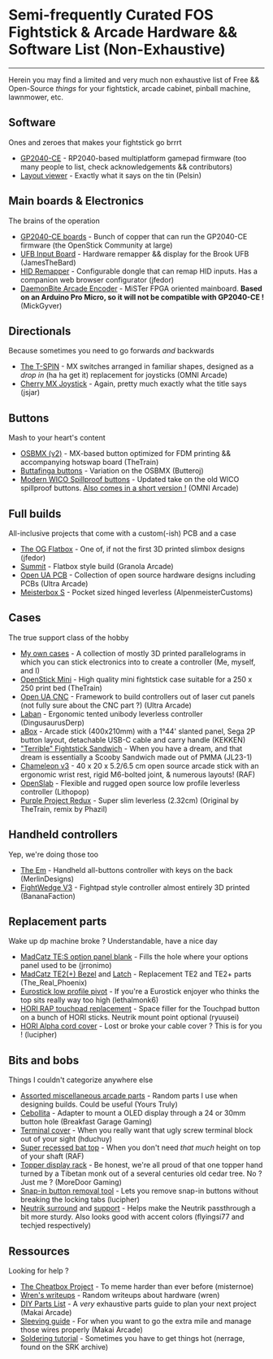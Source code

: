 # Semi-frequently Curated FOS Fightstick & Arcade Hardware && Software List (Non-Exhaustive)
---

Herein you may find a limited and very much non exhaustive list of Free && Open-Source *things* for your fightstick, arcade cabinet, pinball machine, lawnmower, etc.

## Software

Ones and zeroes that makes your fightstick go brrrt

- [GP2040-CE](https://gp2040-ce.info/) - RP2040-based multiplatform gamepad firmware (too many people to list, check acknowledgements && contributors)
- [Layout viewer](https://pelsin.github.io/gp2040-ce-layout-viewer/) - Exactly what it says on the tin (Pelsin)

## Main boards & Electronics

The brains of the operation

- [GP2040-CE boards](https://github.com/OpenStickCommunity/Hardware/tree/main/Boards) - Bunch of copper that can run the GP2040-CE firmware (the OpenStick Community at large)
- [UFB Input Board](https://codeberg.org/JamesTheBard/ufb-input-board) - Hardware remapper && display for the Brook UFB (JamesTheBard)
- [HID Remapper](https://github.com/jfedor2/hid-remapper) - Configurable dongle that can remap HID inputs. Has a companion web browser configurator (jfedor)
- [DaemonBite Arcade Encoder](https://github.com/MickGyver/DaemonBite-Arcade-Encoder) - MiSTer FPGA oriented mainboard. **Based on an Arduino Pro Micro, so it will not be compatible with GP2040-CE !** (MickGyver)

## Directionals

Because sometimes you need to go forwards *and* backwards

- [The T-SPIN](https://www.printables.com/@OMNIArcade/collections/518584) - MX switches arranged in familiar shapes, designed as a *drop in* (ha ha get it) replacement for joysticks (OMNI Arcade)
- [Cherry MX Joystick](https://www.thingiverse.com/thing:3004802) - Again, pretty much exactly what the title says (jsjar)

## Buttons

Mash to your heart's content

- [OSBMX (v2)](https://github.com/OpenStickCommunity/Hardware/tree/main/3D%20Prints/OSBMX%20v2) - MX-based button optimized for FDM printing && accompanying hotswap board (TheTrain)
- [Buttafinga buttons](https://makerworld.com/en/models/120479#profileId-133762) - Variation on the OSBMX (Butteroj)
- [Modern WICO Spillproof buttons](https://www.printables.com/@OMNIArcade/collections/2510405) - Updated take on the old WICO spillproof buttons. [Also comes in a short version !](https://www.printables.com/@OMNIArcade/collections/2510934) (OMNI Arcade)

## Full builds

All-inclusive projects that come with a custom(-ish) PCB and a case

- [The OG Flatbox](https://github.com/jfedor2/flatbox) - One of, if not the first 3D printed slimbox designs (jfedor)
- [Summit](https://github.com/michaelswitzer/granola-summit) - Flatbox style build (Granola Arcade)
- [Open UA PCB](https://github.com/Ultra-Arcade/open-ua-pcb) - Collection of open source hardware designs including PCBs (Ultra Arcade)
- [Meisterbox S](https://github.com/AlpenmeisterCustoms/MeisterboxS) - Pocket sized hinged leverless (AlpenmeisterCustoms)

## Cases

The true support class of the hobby

- [My own cases](https://github.com/superbad64/OpenFighter/tree/main) - A collection of mostly 3D printed parallelograms in which you can stick electronics into to create a controller (Me, myself, and I)
- [OpenStick Mini](https://github.com/OpenStickCommunity/Hardware/tree/main/3D%20Prints/Open%20Stick%20Mini) - High quality mini fightstick case suitable for a 250 x 250 print bed (TheTrain)
- [Open UA CNC](https://github.com/Ultra-Arcade/open-ua-cnc) - Framework to build controllers out of laser cut panels (not fully sure about the CNC part ?) (Ultra Arcade)
- [Laban](https://www.printables.com/model/1134842-laban-ergo-leverless-controller) - Ergonomic tented unibody leverless controller (DingusaurusDerp)
- [aBox](https://www.printables.com/model/1359358-arcade-stick-abox-100) - Arcade stick (400x210mm) with a 1°44' slanted panel, Sega 2P button layout, detachable USB-C cable and carry handle (KEKKEN)
- ["Terrible" Fightstick Sandwich](https://github.com/JL23-1/terrible-fightstick-sandwich) - When you have a dream, and that dream is essentially a Scooby Sandwich made out of PMMA (JL23-1)
- [Chameleon v3](https://www.printables.com/model/1339062-chameleon-v3-modular-arcade-stick) - 40 x 20 x 5.2/6.5 cm open source arcade stick with an ergonomic wrist rest, rigid M6-bolted joint, & numerous layouts! (RAF)
- [OpenSlab](https://github.com/Lithopop/OpenSlab) - Flexible and rugged open source low profile leverless controller (Lithopop)
- [Purple Project Redux](https://github.com/phazil/Purple-Project-Redux) - Super slim leverless (2.32cm) (Original by TheTrain, remix by Phazil) 

## Handheld controllers

Yep, we're doing those too

- [The Em](https://github.com/MerlinDesigns/hardware/tree/main/em-controller) - Handheld all-buttons controller with keys on the back (MerlinDesigns)
- [FightWedge V3](https://makerworld.com/en/models/1252376-fightwedgev3-buttons-joysticks-and-top-plates) - Fightpad style controller almost entirely 3D printed (BananaFaction)

## Replacement parts

Wake up dp machine broke ? Understandable, have a nice day

- [MadCatz TE:S option panel blank](https://www.thingiverse.com/thing:464620) - Fills the hole where your options panel used to be (jrronimo)
- [MadCatz TE2(+) Bezel](https://www.thingiverse.com/thing:3180512) and [Latch](https://www.thingiverse.com/thing:3142825) - Replacement TE2 and TE2+ parts (The\_Real\_Phoenix)
- [Eurostick low profile pivot](https://github.com/lethalmonk6/iL-Low-Pivot) - If you're a Eurostick enjoyer who thinks the top sits really way too high (lethalmonk6)
- [HORI RAP touchpad replacement](https://www.thingiverse.com/thing:7010524) - Space filler for the Touchpad button on a bunch of HORI sticks. Neutrik mount point optional (ryuusei)
- [HORI Alpha cord cover](https://www.printables.com/model/712686-hori-fight-stick-alpha-cord-cover-replacement) - Lost or broke your cable cover ? This is for you ! (lucipher)

## Bits and bobs

Things I couldn't categorize anywhere else

- [Assorted miscellaneous arcade parts](https://github.com/superbad64/MiscArcadeParts) - Random parts I use when designing builds. Could be useful (Yours Truly)
- [Cebollita](https://www.thingiverse.com/thing:6922631) - Adapter to mount a OLED display through a 24 or 30mm button hole (Breakfast Garage Gaming)
- [Terminal cover](https://www.thingiverse.com/thing:7063132) - When you really want that ugly screw terminal block out of your sight (hduchuy)
- [Super recessed bat top](https://www.printables.com/model/1221243-recessed-battop-for-sanwa-jlf-joystick) - When you don't need *that much* height on top of your shaft (RAF)
- [Topper display rack](https://www.printables.com/model/1191817-arcade-stick-topper-display) - Be honest, we're all proud of that one topper hand turned by a Tibetan monk out of a several centuries old cedar tree. No ? Just me ? (MoreDoor Gaming)
- [Snap-in button removal tool](https://www.printables.com/model/82812-sanwa-obsf-30-30mm-snap-button-removal-push-tool) - Lets you remove snap-in buttons without breaking the locking tabs (lucipher)
- [Neutrik surround](https://www.thingiverse.com/thing:3894623) and [support](https://www.thingiverse.com/thing:4737064/files) - Helps make the Neutrik passthrough a bit more sturdy. Also looks good with accent colors (flyingsi77 and techjed respectively)

## Ressources

Looking for help ?

- [The Cheatbox Project](https://github.com/misternoe/cheatbox/tree/main) - To meme harder than ever before (misternoe)
- [Wren's writeups](https://github.com/wrencrt/writeups/tree/main) - Random writeups about hardware (wren)
- [DIY Parts List](https://docs.google.com/document/d/1YFR8DGsDyLYqQ7UkB1_cf4ZwmfC_Ln1Jml1cG_QWm5M/edit?usp=sharing) - A *very* exhaustive parts guide to plan your next project (Makai Arcade)
- [Sleeving guide](https://youtu.be/OxTbOVYCiN4?si=c8c46yE879FutnQT) - For when you want to go the extra mile and manage those wires properly (Makai Arcade)
- [Soldering tutorial](https://youtu.be/wX1dZIC0Gp0?si=N-0MDsTaZ_P8itur) - Sometimes you have to get things hot (nerrage, found on the SRK archive)
